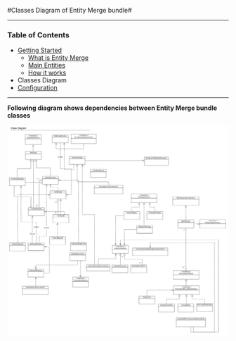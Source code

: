 #Classes Diagram of Entity Merge bundle#

---------

### Table of Contents ###

- [Getting Started](./getting-started.md)
	- [What is Entity Merge](./getting-started.md#what-is-entity-merge "What is Entity Merge")
	- [Main Entities](./getting-started.md#main-entities)
	- [How it works](./getting-started.md#how-it-works)
- Classes Diagram
- [Configuration](./merge-configuration.md)

---------

**Following diagram shows dependencies between Entity Merge bundle classes** 

![](../images/entity_merge_class_diagramm.png)